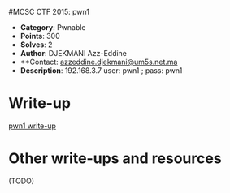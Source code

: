 #MCSC CTF 2015: pwn1

* **Category**: Pwnable <br>
* **Points**: 300 <br>
* **Solves**: 2 <br>
* **Author**: DJEKMANI Azz-Eddine
* **Contact: azzeddine.djekmani@um5s.net.ma
* **Description**: 192.168.3.7 user: pwn1 ; pass: pwn1	

# Write-up 

[pwn1 write-up](https://github.com/djekmani/ctfs-write-up/blob/master/mcsc2015/pwn1/pwn1_writeup.MD)

# Other write-ups and resources

(TODO)